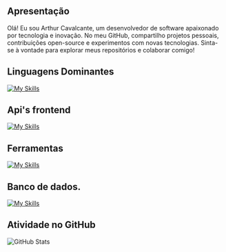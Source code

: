 ## Apresentação

Olá! Eu sou Arthur Cavalcante, um desenvolvedor de software apaixonado por tecnologia e inovação. No meu GitHub, compartilho projetos pessoais, contribuições open-source e experimentos com novas tecnologias. Sinta-se à vontade para explorar meus repositórios e colaborar comigo!

## Linguagens Dominantes 

[![My Skills](https://skillicons.dev/icons?i=js,html,css,python,golang,cs,lua,cpp,ruby)](https://skillicons.dev)

## Api's frontend

[![My Skills](https://skillicons.dev/icons?i=nodejs,vuejs,&theme=light)](https://skillicons.dev)

## Ferramentas

[![My Skills](https://skillicons.dev/icons?i=blender,robloxstudio,visualstudio,visualstudiocode,sublime,webstorm&theme=light)](https://skillicons.dev)

## Banco de dados.

[![My Skills](https://skillicons.dev/icons?i=mongodb,mysql)](https://skillicons.dev)

## 

## Atividade no GitHub

![GitHub Stats](https://github-readme-stats.vercel.app/api?username=arthurcavalcante&show_icons=true&theme=radical)
